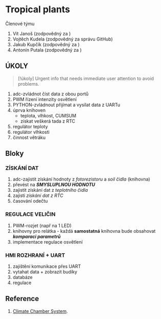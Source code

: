 # Tropical plants
Členové týmu

1. Vít Janoš (zodpovědný za )
2. Vojtěch Kudela (zodpovědný za správu GitHub)
3. Jakub Kupčík (zodpovědný za )
4. Antonín Putala (zodpovědný za )

## ÚKOLY
> [!úkoly]
> Urgent info that needs immediate user attention to avoid problems.
1. adc-zvládnot číst data z obou portů
2. PWM řízení intenzity osvětlení
3. PYTHON-zvládnout přijímat a vysílat data z UARTu
4. úprva knihoven
   - teplota, vlhkost, CUMSUM
   - získat veškerá tada z RTC
6. regulátor teploty
7. regulátor vlhkosti
8. činnost větráku

## Bloky
### ZÍSKÁNÍ DAT
1. adc-zajistit získání hodnoty z _fotorezistoru_ a _soil čidla_ (knihovna)
2. převést na _**SMYSLUPLNOU HODNOTU**_
3. zajistit získání dat z _teplotního čidla_
4. zajisti _získání dat z RTC_
5. časování odečtu
   
### REGULACE VELIČIN
1. PWM-rozjet (např na 1 LED)
2. knihovny pro relátka - každá **samostatná** knihovna bude obsahovat _**komparaci parametrů**_
3. implementace regulace osvětlení

### HMI ROZHRANÍ + UART
1. zajištění komunikace přes UART
2. vytahat data + zobrazit budíky
3. databáze
4. regulace

## Reference
1. [Climate Chamber System](https://vhdl.lapinoo.net/testbench/).
